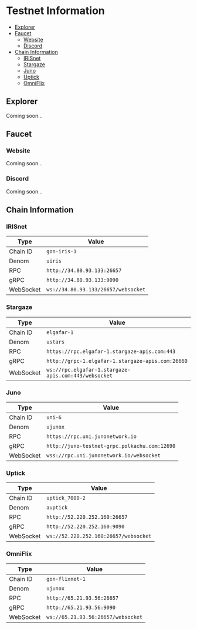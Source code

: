 # Testnet Information

- [Explorer](#explorer)
- [Faucet](#faucet)
  - [Website](#website)
  - [Discord](#discord)
- [Chain Information](#chain-information)
  - [IRISnet](#irisnet)
  - [Stargaze](#stargaze)
  - [Juno](#juno)
  - [Uptick](#uptick)
  - [OmniFlix](#omniflix)

## Explorer

Coming soon...

## Faucet

### Website

Coming soon...

### Discord

Coming soon...

## Chain Information

### IRISnet

| Type      | Value                               |
|-----------|-------------------------------------|
| Chain ID  | `gon-iris-1`                        |
| Denom     | `uiris`                             |
| RPC       | `http://34.80.93.133:26657`         |
| gRPC      | `http://34.80.93.133:9090`          |
| WebSocket | `ws://34.80.93.133/26657/websocket` |

### Stargaze

| Type      | Value                                                |
|-----------|------------------------------------------------------|
| Chain ID  | `elgafar-1`                                          |
| Denom     | `ustars`                                             |
| RPC       | `https://rpc.elgafar-1.stargaze-apis.com:443`        |
| gRPC      | `http://grpc-1.elgafar-1.stargaze-apis.com:26660`    |
| WebSocket | `ws://rpc.elgafar-1.stargaze-apis.com:443/websocket` |

### Juno

| Type      | Value                                         |
|-----------|-----------------------------------------------|
| Chain ID  | `uni-6`                                       |
| Denom     | `ujunox`                                      |
| RPC       | `https://rpc.uni.junonetwork.io`              |
| gRPC      | `http://juno-testnet-grpc.polkachu.com:12690` |
| WebSocket | `wss://rpc.uni.junonetwork.io/websocket`      |

### Uptick

| Type      | Value                                 |
|-----------|---------------------------------------|
| Chain ID  | `uptick_7000-2`                       |
| Denom     | `auptick`                             |
| RPC       | `http://52.220.252.160:26657`         |
| gRPC      | `http://52.220.252.160:9090`          |
| WebSocket | `ws://52.220.252.160:26657/websocket` |

### OmniFlix

| Type      | Value                              |
|-----------|------------------------------------|
| Chain ID  | `gon-flixnet-1`                    |
| Denom     | `ujunox`                           |
| RPC       | `http://65.21.93.56:26657`         |
| gRPC      | `http://65.21.93.56:9090`          |
| WebSocket | `ws://65.21.93.56:26657/websocket` |
